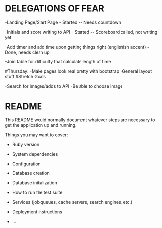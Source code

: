 # DELEGATIONS OF FEAR

-Landing Page/Start Page - Started -- Needs countdown
    
-Initials and score writing to API - Started -- Scoreboard called, not writing yet

-Add timer and add time upon getting things right (englishish accent) - Done, needs clean up


-Join table for difficulty that calculate length of time

#Thursday:
-Make pages look real pretty with bootstrap
-General layout stuff
#Stretch Goals

-Search for images/adds to API
    -Be able to choose image 





# README

This README would normally document whatever steps are necessary to get the
application up and running.

Things you may want to cover:

* Ruby version

* System dependencies

* Configuration

* Database creation

* Database initialization

* How to run the test suite

* Services (job queues, cache servers, search engines, etc.)

* Deployment instructions

* ...
